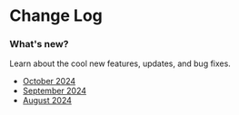 
# Change Log

### What's new?

Learn about the cool new features, updates, and bug fixes.

- [October 2024](changelog/changelog24_october.md)
- [September 2024](changelog/changelog24_september.md)
- [August 2024](changelog/changelog24_august.md)

